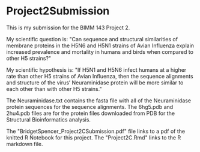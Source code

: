 # Project2Submission
This is my submission for the BIMM 143 Project 2. 

My scientific question is: 
"Can sequence and structural similarities of membrane proteins in the H5N6 and H5N1 strains of Avian Influenza explain increased prevalence and mortality in humans and birds when compared to other H5 strains?"

My scientific hypothesis is:
"If H5N1 and H5N6 infect humans at a higher rate than other H5 strains of Avian Influenza, then the sequence alignments and structure of the virus’ Neuraminidase protein will be more similar to each other than with other H5 strains."


The Neuraminidase.txt contains the fasta file with all of the Neuraminidase protein sequences for the sequence alignments. The 6hg5.pdb and 2hu4.pdb files are for the protein files downloaded from PDB for the Structural Bioinformatics analysis. 

The "BridgetSpencer_Project2CSubmission.pdf" file links to a pdf of the knitted R Notebook for this project. The "Project2C.Rmd" links to the R markdown file. 
